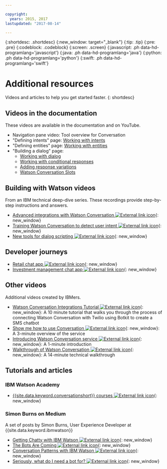 ```yaml
---

copyright:
  years: 2015, 2017
lastupdated: "2017-08-14"

---
```


{:shortdesc: .shortdesc}
{:new_window: target="_blank"}
{:tip: .tip}
{:pre: .pre}
{:codeblock: .codeblock}
{:screen: .screen}
{:javascript: .ph data-hd-programlang='javascript'}
{:java: .ph data-hd-programlang='java'}
{:python: .ph data-hd-programlang='python'}
{:swift: .ph data-hd-programlang='swift'}

# Additional resources

Videos and articles to help you get started faster.
{: shortdesc}

## Videos in the documentation

These videos are available in the documentation and on YouTube.

- Navigation pane video: Tool overview for Conversation
- "Defining intents" page: [Working with intents](intents.html)
- "Defining entities" page: [Working with entities](entities.html)
- "Building a dialog" page:
    - [Working with dialog](dialog-build.html)
    - [Working with conditional responses](dialog-build.html#multiple)
    - [Adding response variations](dialog-build.html#variety)
    - [Watson Conversation Slots](dialog-build.html#slots)

## Building with Watson videos

From an IBM technical deep-dive series. These recordings provide step-by-step instructions and answers.

- [Advanced integrations with Watson Conversation ![External link icon](../../icons/launch-glyph.svg "External link icon")](https://youtu.be/0rnt54ONtQw){: new_window}
- [Training Watson Conversation to detect user intent ![External link icon](../../icons/launch-glyph.svg "External link icon")](https://youtu.be/uYw4Tv1Y5tc){: new_window}
- [New tools for dialog scripting ![External link icon](../../icons/launch-glyph.svg "External link icon")](https://youtu.be/QuR54--vD5o){: new_window}

## Developer journeys

- [Retail chat app ![External link icon](../../icons/launch-glyph.svg "External link icon")](https://developer.ibm.com/code/journey/create-cognitive-retail-chatbot/){: new_window}
- [Investment management chat app ![External link icon](../../icons/launch-glyph.svg "External link icon")](https://developer.ibm.com/code/journey/create-an-investment-management-chatbot/){: new_window}

## Other videos

Additional videos created by IBMers.

- [Watson Conversation Integrations Tutorial  ![External link icon](../../icons/launch-glyph.svg "External link icon")](https://www.youtube.com/watch?v=O3silvVBaC8&t=3s){: new_window}: A 10 minute tutorial that walks you through the process of connecting Watson Conversation with Twilio using Botkit to create a SMS chatbot
- [Show me how to use Conversation ![External link icon](../../icons/launch-glyph.svg "External link icon")](https://youtu.be/1rTl1WEbg5U){: new_window}: A 3-minute overview of the service
- [Introducing Watson Conversation service ![External link icon](../../icons/launch-glyph.svg "External link icon")](https://youtu.be/A96nLYSMltA){: new_window}: A 1-minute introduction
- [Walkthrough of Watson Conversation ![External link icon](../../icons/launch-glyph.svg "External link icon")](https://youtu.be/ELwWhJGE2P8){: new_window}: A 14-minute technical walkthrough

## Tutorials and articles

### IBM Watson Academy

- [{{site.data.keyword.conversationshort}} courses ![External link icon](../../icons/launch-glyph.svg "External link icon")](https://www.watson-academy.info/course/index.php?categoryid=29){: new_window}

### Simon Burns on Medium

A set of posts by Simon Burns, User Experience Developer at {{site.data.keyword.ibmwatson}}

- [Getting Chatty with IBM Watson ![External link icon](../../icons/launch-glyph.svg "External link icon")](https://medium.com/@snrubnomis/getting-chatty-with-ibm-watson-1075c549ee9e#.vkt86reej){: new_window}
- [The Bots Are Coming ![External link icon](../../icons/launch-glyph.svg "External link icon")](https://medium.com/@snrubnomis/the-bots-are-coming-b0fa71475381#.jq8md0zg7){: new_window}
- [Conversation Patterns with IBM Watson ![External link icon](../../icons/launch-glyph.svg "External link icon")](https://medium.com/@snrubnomis/conversation-patterns-with-ibm-watson-6c4be05e2fe5#.eorkk7crm){: new_window}
- [Seriously, what do I need a bot for? ![External link icon](../../icons/launch-glyph.svg "External link icon")](https://medium.com/@snrubnomis/seriously-what-do-i-need-a-bot-for-8b91a5ffac1a#.ipvv6ixru){: new_window}